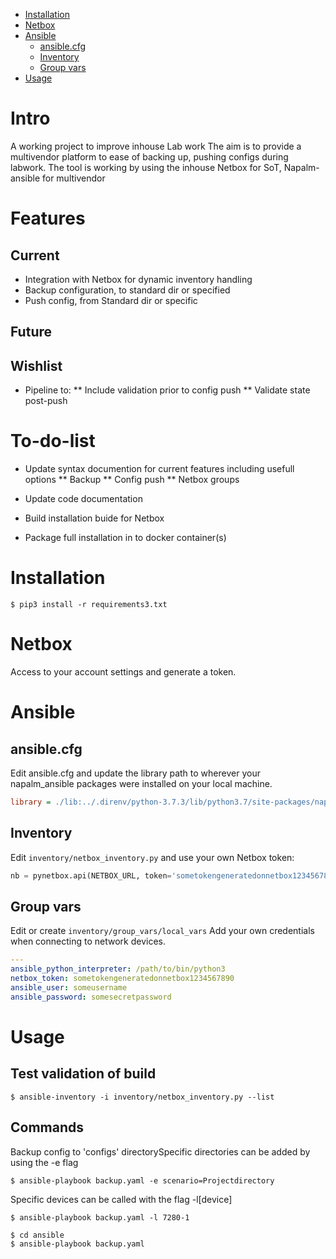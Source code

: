 
<!-- vim-markdown-toc GitLab -->

* [Installation](#installation)
* [Netbox](#netbox)
* [Ansible](#ansible)
  * [ansible.cfg](#ansiblecfg)
  * [Inventory](#inventory)
  * [Group vars](#group-vars)
* [Usage](#usage)

<!-- vim-markdown-toc -->

# Intro
A working project to improve inhouse Lab work
The aim is to provide a multivendor platform to ease of backing up, pushing configs during labwork.
The tool is working by using the inhouse Netbox for SoT, Napalm-ansible for multivendor 
# Features

## Current
* Integration with Netbox for dynamic inventory handling
* Backup configuration, to standard dir or specified
* Push config, from Standard dir or specific
## Future

## Wishlist
* Pipeline to:
** Include validation prior to config push
** Validate state post-push 

# To-do-list
* Update syntax documention for current features including usefull options
** Backup
** Config push
** Netbox groups

* Update code documentation
* Build installation buide for Netbox
* Package full installation in to docker container(s)

# Installation
```
$ pip3 install -r requirements3.txt
```

# Netbox
Access to your account settings and generate a token.

# Ansible
## ansible.cfg
Edit ansible.cfg and update the library path to wherever your napalm_ansible packages were installed on your local machine.
```cfg
library = ./lib:../.direnv/python-3.7.3/lib/python3.7/site-packages/napalm_ansible
```

## Inventory
Edit `inventory/netbox_inventory.py` and use your own Netbox token:
```python
nb = pynetbox.api(NETBOX_URL, token='sometokengeneratedonnetbox1234567890')
```


## Group vars
Edit or create `inventory/group_vars/local_vars`
Add your own credentials when connecting to network devices.
```yaml
---
ansible_python_interpreter: /path/to/bin/python3
netbox_token: sometokengeneratedonnetbox1234567890
ansible_user: someusername
ansible_password: somesecretpassword
```
# Usage

## Test validation of build
```
$ ansible-inventory -i inventory/netbox_inventory.py --list
```

## Commands
Backup config to 'configs' directorySpecific directories can be added by using the -e flag 

```
$ ansible-playbook backup.yaml -e scenario=Projectdirectory
```
Specific devices can be called with the flag -l[device] 
```
$ ansible-playbook backup.yaml -l 7280-1
```

```
$ cd ansible
$ ansible-playbook backup.yaml
```
